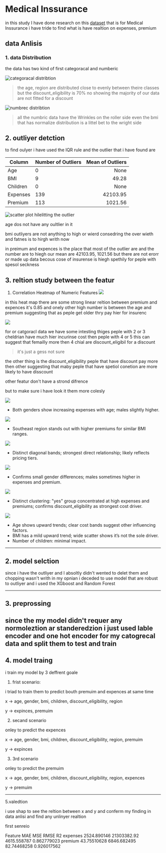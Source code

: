 # Medical Inssurance 

in this study I have done research on this [dataset](https://www.kaggle.com/datasets/imtkaggleteam/health-insurance-dataset) that is for Medical Inssurance i have tride to find 
what is have realtion on expenses, premium 

## data Anlisis

### 1. data Distribution

the data has two kind of first categoracal and numberic 

![categoracal distribtion](https://github.com/SoheibKhaledian/IMT/blob/soheib_khaledian_Medical_Insurance/Codes/2-%20Medical_Insurance/soheib_kholedian/results/data_analysis_plots/Distribution.png)

> the age, region are distributed close to evenly between theire classes but the discount_eligibility is 70% no showing the majority of our data are not fitted for a discount

![numbrec distribtion](https://github.com/SoheibKhaledian/IMT/blob/soheib_khaledian_Medical_Insurance/Codes/2-%20Medical_Insurance/soheib_kholedian/results/data_analysis_plots/Distributions%20of%20Numeric%20Columns.png)

> all the numbric data have the Wrinkles on the roller side even the bmi that has normalize distribution is a littel bet to the wright side 

## 2. outliyer detction 

to find oulyer i have used the IQR rule and the outlier that i have found are 

| Column   | Number of Outliers | Mean of Outliers |
| -------- | ------------------ | ---------------: |
| Age      | 0                  |             None |
| BMI      | 9                  |            49.28 |
| Children | 0                  |             None |
| Expenses | 139                |         42103.95 |
| Premium  | 113                |          1021.56 |

![scatter plot hilelitting the outlier](https://github.com/SoheibKhaledian/IMT/blob/soheib_khaledian_Medical_Insurance/Codes/2-%20Medical_Insurance/soheib_kholedian/results/data_analysis_plots/Scatter%20Plots%20Highlighting%20Outliers.png)

age dos not have any oultlier in it 

bmi outliyers are not anything to high or wierd consedring the over wieth and fatnes is to hirgh writh now 

in preimum and expences is the place that most of the outlier are and the number are to hiegh our mean are 42103.95, 1021.56 but there are not erorr or made up data
becous cose of insurense is hiegh spethily for peple with spesol seckness 

## 3. reltion study between the featur 

1. Correlation Heatmap of Numeric Features
![](https://github.com/SoheibKhaledian/IMT/blob/soheib_khaledian_Medical_Insurance/Codes/2-%20Medical_Insurance/soheib_kholedian/results/data_analysis_plots/Correlation%20Heatmap%20of%20Numeric%20Features.png)

in this heat map there are some strong linear reltion between premium and expences it's 0.85 and onely other high number is between the age and premium suggesting
that as peple get older thry pay hier for insurenc

![](https://github.com/SoheibKhaledian/IMT/blob/soheib_khaledian_Medical_Insurance/Codes/2-%20Medical_Insurance/soheib_kholedian/results/data_analysis_plots/Average%20Premium-Expenses.png)

for or catgoracl data we have some intesting thiges peple with 2 or 3 cheldrian have much hier incurinse cost then peple with 4 or 5 this can suggest that femailly 
more then 4 chial are discount_eligibil for a discount 
> it's just a gess not sure

the other thing is the discount_eligibility peple that have discount pay more then other suggesting that maby peple that have spetiol conetion are more likely
to have disscount

other featur don't have a strond difrence

but to make sure i have look it them more colesly

![](https://github.com/SoheibKhaledian/IMT/blob/soheib_khaledian_Medical_Insurance/Codes/2-%20Medical_Insurance/soheib_kholedian/results/data_analysis_plots/Age%20vs%20Expenses%20colored%20by%20Gender.png)

* Both genders show increasing expenses with age; males slightly higher.

![](https://github.com/SoheibKhaledian/IMT/blob/soheib_khaledian_Medical_Insurance/Codes/2-%20Medical_Insurance/soheib_kholedian/results/data_analysis_plots/BMI%20vs%20Premium%20colored%20by%20Region.png)

* Southeast region stands out with higher premiums for similar BMI ranges.

![](https://github.com/SoheibKhaledian/IMT/blob/soheib_khaledian_Medical_Insurance/Codes/2-%20Medical_Insurance/soheib_kholedian/results/data_analysis_plots/Insurance%20Premium%20vs%20Expenses.png)

* Distinct diagonal bands; strongest direct relationship; likely reflects pricing tiers.

![](https://github.com/SoheibKhaledian/IMT/blob/soheib_khaledian_Medical_Insurance/Codes/2-%20Medical_Insurance/soheib_kholedian/results/data_analysis_plots/Pairplot%20of%20Numeric%20Columns%20colored%20by%20Gender.png)

* Confirms small gender differences; males sometimes higher in expenses and premium.

![](https://github.com/SoheibKhaledian/IMT/blob/soheib_khaledian_Medical_Insurance/Codes/2-%20Medical_Insurance/soheib_kholedian/results/data_analysis_plots/Pairplot%20of%20Numeric%20Columns%20colored%20by%20discount_eligibility.png)

* Distinct clustering: "yes" group concentrated at high expenses and premiums; confirms discount\_eligibility as strongest cost driver.

![](https://github.com/SoheibKhaledian/IMT/blob/soheib_khaledian_Medical_Insurance/Codes/2-%20Medical_Insurance/soheib_kholedian/results/data_analysis_plots/Scatter%20Plots%20Important%20Features%20vs%20Expenses%20%26%20Premium.png)

* Age shows upward trends; clear cost bands suggest other influencing factors.
* BMI has a mild upward trend; wide scatter shows it’s not the sole driver.
* Number of children: minimal impact.
---
## 2. model selction 

since i have the outliyer and I absoltly didn't wented to delet them and chopping wasn't writh in my opnian i deceded to use model that are robust to outliyer and i used the XGboost and Random Forest 

---
## 3. preprossing 

since the my model didn't requer any normoleztion ar standeredzion i just used lable encoder and one hot encoder for my catogrecal data and split them to test and train 
--- 
## 4. model traing

i train my model by 3 deffrent goale 

1. frist scenario:

i triad to train them to predict bouth premuim and expences at same time

x -> age, gender, bmi, children, discount_eligibility, region

y -> expinces, premuim

2. secand scenario

onley to predict the expences

x -> age, gender, bmi, children, discount_eligibility, region, premuim

y -> expinces

3. 3rd scenario

onley to predict the premuim

x -> age, gender, bmi, children, discount_eligibility, region, expences

y -> premuim

---

5.valedtion

i use shap to see the reltion between x and y and conferm my finding in data anlisi and find any unlinyer realtion

first senreio

Feature	MAE	MSE	RMSE	R2
expenses	2524.890146	21303382.92	4615.558787	0.862779023
premium	43.75510628	6846.682495	82.74468258	0.926017562


